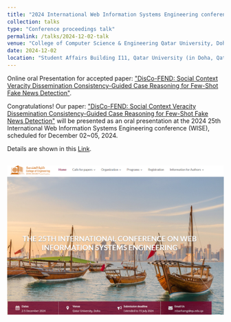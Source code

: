 ```yaml
---
title: "2024 International Web Information Systems Engineering conference (also known as the WISE conference)"
collection: talks
type: "Conference proceedings talk"
permalink: /talks/2024-12-02-talk
venue: "College of Computer Science & Engineering Qatar University, Doha Qatar"
date: 2024-12-02
location: "Student Affairs Building I11, Qatar University (in Doha, Qatar)"
---
```


Online oral Presentation for accepted paper: ["DisCo-FEND: Social Context Veracity Dissemination Consistency-Guided Case Reasoning for Few-Shot Fake News Detection"](https://).

Congratulations! Our paper: ["DisCo-FEND: Social Context Veracity Dissemination Consistency-Guided Case Reasoning for Few-Shot Fake News Detection"](https://) will be presented as an oral presentation at the 2024 25th International Web Information Systems Engineering conference (WISE), scheduled for December 02~05, 2024.

Details are shown in this [Link](https://wise2024-qatar.com/).

<br/><img src='/images/conference talk/wise2024/conffrontpage.PNG'>
